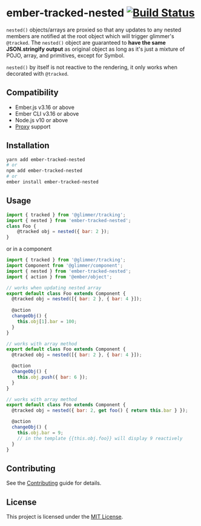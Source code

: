 ember-tracked-nested [![Build Status](https://travis-ci.com/kltan/ember-tracked-nested.svg?branch=main)](https://travis-ci.com/kltan/ember-tracked-nested)
==============================================================================

`nested()` objects/arrays are proxied so that any updates to any nested members are notified at the root object which 
will trigger glimmer's `@tracked`. The `nested()` object are guaranteed to **have the same JSON.stringify output** as original object
as long as it's just a mixture of POJO, array, and primitives, except for Symbol.

`nested()` by itself is not reactive to the rendering, it only works when decorated with `@tracked`.

Compatibility
------------------------------------------------------------------------------

* Ember.js v3.16 or above
* Ember CLI v3.16 or above
* Node.js v10 or above
* [Proxy](https://caniuse.com/?search=proxy) support

Installation
------------------------------------------------------------------------------

```bash
yarn add ember-tracked-nested
# or
npm add ember-tracked-nested
# or
ember install ember-tracked-nested
```

Usage
------------------------------------------------------------------------------

```js
import { tracked } from '@glimmer/tracking';
import { nested } from 'ember-tracked-nested';
class Foo {
    @tracked obj = nested({ bar: 2 });
}
```

or in a component

```js
import { tracked } from '@glimmer/tracking';
import Component from '@glimmer/component';
import { nested } from 'ember-tracked-nested';
import { action } from '@ember/object';

// works when updating nested array
export default class Foo extends Component {
  @tracked obj = nested([{ bar: 2 }, { bar: 4 }]);
  
  @action
  changeObj() {
    this.obj[1].bar = 100;
  }
}

// works with array method
export default class Foo extends Component {
  @tracked obj = nested([{ bar: 2 }, { bar: 4 }]);

  @action
  changeObj() {
    this.obj.push({ bar: 6 });
  }
}

// works with array method
export default class Foo extends Component {
  @tracked obj = nested({ bar: 2, get foo() { return this.bar } });

  @action
  changeObj() {
    this.obj.bar = 9;
    // in the template {{this.obj.foo}} will display 9 reactively
  }
}
```

Contributing
------------------------------------------------------------------------------

See the [Contributing](CONTRIBUTING.md) guide for details.


License
------------------------------------------------------------------------------

This project is licensed under the [MIT License](LICENSE.md).
